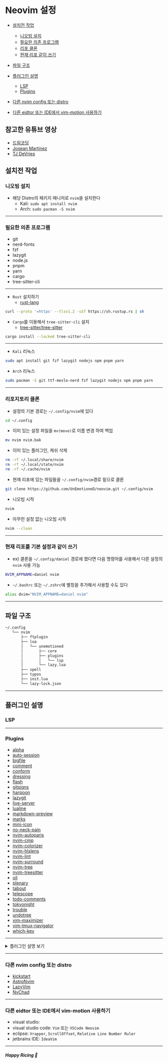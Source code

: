 # Neovim 설정

- [설치전 작업](#설치전-작업)
  - [니오빔 설치](#니오빔-설치)
  - [필요한 의존 프로그램](#필요한-의존-프로그램)
  - [리포 클론](#리포지토리-클론)
  - [현재 리포 같이 쓰기](#현재-리포를-기본-설정과-같이-쓰기)
- [파일 구조](#파일-구조)
- [플러그인 설명](#플러그인-설명)

  - [LSP](#lsp)
  - [Plugins](#plugins)

- [다른 nvim config 또는 distro]()
- [다른 eidtor 또는 IDE에서 vim-motion 사용하기]()

## 참고한 유튜브 영상

- [드림코딩](https://www.youtube.com/watch?v=cY0JxzENBJg&t=39s&pp=ygUNdmltIOyCrOyaqeuylQ%3D%3D)
- [Josean Martinez](https://www.youtube.com/watch?v=6pAG3BHurdM&pp=ygULam9zZWFuIG52aW0%3D)
- [TJ DeVries](https://www.youtube.com/watch?v=m8C0Cq9Uv9o&pp=ygUHdGogbnZpbQ%3D%3D)

## 설치전 작업

### 니오빔 설치

- 해당 Distro의 페키지 매니저로 `nvim`을 설치한다
  - Kali: `sudo apt install nvim`
  - Arch: `sudo pacman -S nvim`

---

### 필요한 의존 프로그램

- git
- nerd-fonts
- fzf
- lazygit
- node.js
- pnpm
- yarn
- cargo
- tree-sitter-cli

---

- `Rust` 설치하기
  - [rust-lang](https://www.rust-lang.org/tools/install)

```sh
curl --proto '=https' --tlsv1.2 -sSf https://sh.rustup.rs | sh
```

- `Cargo`를 이용해서 `tree-sitter-cli` 설치
  - [tree-sitter/tree-sitter](https://github.com/tree-sitter/tree-sitter)

```sh
cargo install --locked tree-sitter-cli
```

---

- `Kali` 리눅스

```sh
sudo apt install git fzf lazygit nodejs npm pnpm yarn
```

- `Arch` 리눅스

```sh
sudo pacman -S git ttf-meslo-nerd fzf lazygit nodejs npm pnpm yarn
```

---

### 리포지토리 클론

- 설정의 기본 경로는 `~/.config/nvim`에 있다

```sh
cd ~/.config
```

- 이미 있는 설정 파일을 `mv(move)`로 이름 변경 하여 백업

```sh
mv nvim nvim.bak
```

- 이미 있는 플러그인, 케쉬 삭제

```sh
rm -rf ~/.local/share/nvim
rm -rf ~/.local/state/nvim
rm -rf ~/.cache/nvim
```

- 현재 리포에 있는 파일들을 `~/.config/nvim`경로 밑으로 클론

```sh
git clone https://github.com/UnEmotioneD/neovim.git ~/.config/nvim
```

- 니오빔 시작

```sh
nvim
```

- 아무런 설정 없는 니오빔 시작

```sh
nvim --clean
```

---

### 현재 리포를 기본 설정과 같이 쓰기

- ex) 클론을 `~/.config/daniel` 경로에 했다면 다음 명령어를 사용해서 다른 설정의 `nvim` 사용 가능

```sh
NVIM_APPNAME=daniel nvim
```

- `~/.bashrc` 또는 `~/.zshrc`에 별칭을 추가해서 사용할 수도 있다

```sh
alias dvim="NVIM_APPNAME=daniel nvim"
```

---

## 파일 구조

```sh
~/.config
   └── nvim
       ├── ftplugin
       ├── lua
       │   └── unemotioned
       │       ├── core
       │       ├── plugins
       │       │   └── lsp
       │       └── lazy.lua
       ├── spell
       ├── typos
       ├── init.lua
       └── lazy-lock.json
```

---

## 플러그인 설명

### LSP

---

### Plugins

- [alpha](#alpha)
- [auto-session](#auto-session)
- [bigfile](#bigfile)
- [comment](#comment)
- [conform](#conform)
- [dressing](#dressing)
- [flash](#flash)
- [gitsigns](#gitsigns)
- [harpoon](#harpoon)
- [lazygit](#lazygit)
- [live-server](#live-server)
- [lualine](#lualine)
- [markdown-preview](#markdown-preview)
- [marks](#marks)
- [mini-icon](#mini-icon)
- [no-neck-pain](#no-neck-pain)
- [nvim-autoparis](#nvim-autoparis)
- [nvim-cmp](#nvim-cmp)
- [nvim-colorizer](#nvim-colorizer)
- [nvim-hlslens](#nvim-hlslens)
- [nvim-lint](#nvim-lint)
- [nvim-surround](#nvim-surround)
- [nvim-tree](#nvim-tree)
- [nvim-treesitter](#nvim-treesitter)
- [oil](#oil)
- [plenary](#plenary)
- [tabout](#tabout)
- [telescope](#telescope)
- [todo-comments](#todo-comments)
- [tokyonight](#tokyonight)
- [trouble](#trouble)
- [undotree](#undotree)
- [vim-maximizer](#vim-maximizer)
- [vim-tmux-navigator](#vim-tmux-navigator)
- [which-key](#which-key)

---

<details>
    <summary>플러그인 설명 보기</summary>
    <p>

#### alpha

- [goolord/alpha-nvim](https://github.com/goolord/alpha-nvim)

- `nvim` 명령어로 시작했을때 커스텀한 화면을 보여줌

- 다음 사이트에서 `header` 에서 보여줄 ASCII 아트를 바꿀 수 있음

  - [patorjk](https://patorjk.com/software/taag/#p=display&f=ANSI%20Shadow&t=netblock)

- `button`에서 보여주는 키를 입력하면 원래 키맵과 다르게 명령어를 실행 할 수 있다

- `:Alpha` 명령어를 사용해서 현재 창에서 보여줄 수도 있다

#### auto-session

- [rmagatti/auto-session](https://github.com/rmagatti/auto-session)

#### bigfile

- [LunarVim/bigfile.nvim](https://github.com/LunarVim/bigfile.nvim)

#### comment

- [numToStr/Comment.nvim](https://github.com/numToStr/Comment.nvim)

#### conform

- [numToStr/Comment.nvim](https://github.com/numToStr/Comment.nvim)

#### dressing

- [stevearc/dressing.nvim](https://github.com/stevearc/dressing.nvim)

#### flash

- [folke/flash.nvim](https://github.com/folke/flash.nvim)

#### gitsigns

- [lewis6991/gitsigns.nvim](https://github.com/lewis6991/gitsigns.nvim)

#### harpoon

- [ThePrimeagen/harpoon](https://github.com/ThePrimeagen/harpoon/tree/harpoon2)

#### lazygit

- [kdheepak/lazygit.nvim](https://github.com/kdheepak/lazygit.nvim)

#### live-server

- [barrett-ruth/live-server.nvim](https://github.com/barrett-ruth/live-server.nvim)

#### lualine

- [nvim-lualine/lualine.nvim](https://github.com/nvim-lualine/lualine.nvim)

#### markdown-preview

- [iamcco/markdown-preview.nvim](https://github.com/iamcco/markdown-preview.nvim)

#### marks

- [chentoast/marks.nvim](https://github.com/chentoast/marks.nvim)

#### mini-icon

- [echasnovski/mini.icons](https://github.com/echasnovski/mini.icons)

#### no-neck-pain

- [shortcuts/no-neck-pain.nvim](https://github.com/shortcuts/no-neck-pain.nvim)

#### nvim-autoparis

- [windwp/nvim-autopairs](https://github.com/windwp/nvim-autopairs)

#### nvim-cmp

- [hrsh7th/nvim-cmp](https://github.com/hrsh7th/nvim-cmp)

#### nvim-colorizer

- [norcalli/nvim-colorizer.lua](https://github.com/norcalli/nvim-colorizer.lua)

#### nvim-hlslens

- [kevinhwang91/nvim-hlslens](https://github.com/kevinhwang91/nvim-hlslens)

#### nvim-lint

- [mfussenegger/nvim-lint](https://github.com/mfussenegger/nvim-lint)

#### nvim-surround

- [kylechui/nvim-surround](https://github.com/kylechui/nvim-surround)

#### nvim-tree

- [nvim-tree/nvim-tree.lua](https://github.com/nvim-tree/nvim-tree.lua)

#### nvim-treesitter

- [nvim-treesitter/nvim-treesitter](https://github.com/nvim-treesitter/nvim-treesitter)

#### oil

- [stevearc/oil.nvim](https://github.com/stevearc/oil.nvim)

#### plenary

- [nvim-lua/plenary.nvim](https://github.com/nvim-lua/plenary.nvim)

#### tabout

- [abecodes/tabout.nvim](https://github.com/abecodes/tabout.nvim)

#### telescope

- [nvim-telescope/telescope.nvim](https://github.com/nvim-telescope/telescope.nvim)

#### todo-comments

- [folke/todo-comments.nvim](https://github.com/folke/todo-comments.nvim)

#### tokyonight

- [folke/tokyonight.nvim](https://github.com/folke/tokyonight.nvim)

#### trouble

- [folke/trouble.nvim](https://github.com/folke/trouble.nvim)

#### undotree

- [mbbill/undotree](https://github.com/mbbill/undotree)

#### vim-maximizer

- [szw/vim-maximizer](https://github.com/szw/vim-maximizer)

#### vim-tmux-navigator

- [christoomey/vim-tmux-navigator](https://github.com/christoomey/vim-tmux-navigator)

#### which-key

- [folke/which-key.nvim](https://github.com/folke/which-key.nvim)

</p>
</details>

---

### 다른 nvim config 또는 distro

- [kickstart](https://github.com/nvim-lua/kickstart.nvim)
- [AstroNvim](https://astronvim.com/)
- [LazyVim](https://www.lazyvim.org/)
- [NvChad](https://nvchad.com/)

---

### 다른 eidtor 또는 IDE에서 vim-motion 사용하기

- visual studio:
- visual studio code: `Vim` 또는 `VSCode Neovim`
- eclipse: `Vrapper`, `ScrollOffset`, `Relative Line Number Ruler`
- jetbrains IDE: `IdeaVim`

---

##### Happy Ricing 🎉
